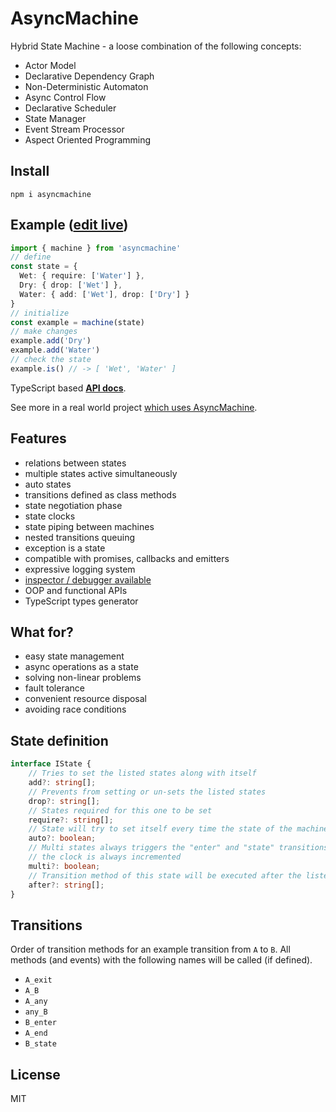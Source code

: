 # AsyncMachine
 
Hybrid State Machine - a loose combination of the following concepts:
- Actor Model
- Declarative Dependency Graph
- Non-Deterministic Automaton
- Async Control Flow
- Declarative Scheduler
- State Manager
- Event Stream Processor
- Aspect Oriented Programming

## Install

```
npm i asyncmachine
```

## Example ([edit live](https://stackblitz.com/edit/asyncmachine-example?file=index.ts))

```typescript
import { machine } from 'asyncmachine'
// define
const state = {
  Wet: { require: ['Water'] },
  Dry: { drop: ['Wet'] },
  Water: { add: ['Wet'], drop: ['Dry'] }
}
// initialize
const example = machine(state)
// make changes
example.add('Dry')
example.add('Water')
// check the state
example.is() // -> [ 'Wet', 'Water' ]
```

TypeScript based **[API docs](https://tobiaszcudnik.github.io/asyncmachine/classes/asyncmachine.html)**.

See more in a real world project [which uses AsyncMachine](https://github.com/TobiaszCudnik/gtd-bot/tree/master/src).

## Features
 
- relations between states
- multiple states active simultaneously
- auto states
- transitions defined as class methods
- state negotiation phase
- state clocks
- state piping between machines
- nested transitions queuing
- exception is a state
- compatible with promises, callbacks and emitters
- expressive logging system
- [inspector / debugger available](https://github.com/TobiaszCudnik/asyncmachine-inspector)
- OOP and functional APIs
- TypeScript types generator
 
## What for?

- easy state management
- async operations as a state
- solving non-linear problems
- fault tolerance
- convenient resource disposal
- avoiding race conditions

## State definition

```typescript
interface IState {
    // Tries to set the listed states along with itself
    add?: string[];
    // Prevents from setting or un-sets the listed states
    drop?: string[];
    // States required for this one to be set
    require?: string[];
    // State will try to set itself every time the state of the machine changes
    auto?: boolean;
    // Multi states always triggers the "enter" and "state" transitions, plus
    // the clock is always incremented
    multi?: boolean;
    // Transition method of this state will be executed after the listed states
    after?: string[];
}
```

## Transitions
 
Order of transition methods for an example transition from `A` to `B`. All
methods (and events) with the following names will be called (if defined).

- `A_exit`
- `A_B`
- `A_any`
- `any_B`
- `B_enter`
- `A_end`
- `B_state`

## License

MIT

